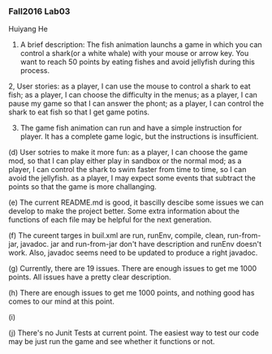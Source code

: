 ### Fall2016 Lab03

Huiyang He

1. A brief description: The fish animation launchs a game in which you can control a shark(or a white whale) with your mouse or arrow key. You want to reach 50 points by eating fishes and avoid jellyfish during this process.

2, User stories: as a player, I can use the mouse to control a shark to eat fish; 
                  as a player, I can choose the difficulty in the menus;
                  as a player, I can pause my game so that I can answer the phont;
                  as a player, I can control the shark to eat fish so that I get game potins.

3. The game fish animation can run and have a simple instruction for player. It has a complete game logic, but the instructions is insufficient.

(d) User sotries to make it more fun: as a player, I can choose the game mod, so that I can play either play in sandbox or the normal mod; 
                                      as a player, I can control the shark to swim faster from time to time, so I can avoid the jellyfish.
                                      as a player, I may expect some events that subtract the points so that the game is more challanging.

(e) The current README.md is good, it bascilly descibe some issues we can develop to make the project better. Some extra information about the functions of each file may be helpful for the next generation.

(f) The cureent targes in buil.xml are run, runEnv, compile, clean, run-from-jar, javadoc. jar and run-from-jar don't have description and runEnv doesn't work. Also, javadoc seems need to be updated to produce a right javadoc.

(g) Currently, there are 19 issues. There are enough issues to get me 1000 points. All issues have a pretty clear description.

(h) There are enough issues to get me 1000 points, and nothing good has comes to our mind at this point.

(i)

(j) There's no Junit Tests at current point. The easiest way to test our code may be just run the game and see whether it functions or not.
